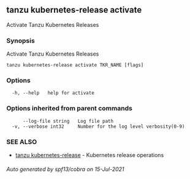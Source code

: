 ## tanzu kubernetes-release activate

Activate Tanzu Kubernetes Releases

### Synopsis

Activate Tanzu Kubernetes Releases

```
tanzu kubernetes-release activate TKR_NAME [flags]
```

### Options

```
  -h, --help   help for activate
```

### Options inherited from parent commands

```
      --log-file string   Log file path
  -v, --verbose int32     Number for the log level verbosity(0-9)
```

### SEE ALSO

* [tanzu kubernetes-release](tanzu_kubernetes-release.md)     - Kubernetes release operations

###### Auto generated by spf13/cobra on 15-Jul-2021
